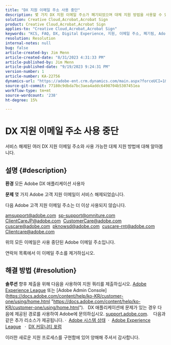 ```yaml
---
title: "DX 지원 이메일 주소 사용 중단"
description: 몇 가지 DX 지원 이메일 주소가 폐기되었으며 대체 지원 방법을 사용할 수 있습니다.
solution: Creative Cloud,Acrobat,Acrobat Sign
product: Creative Cloud,Acrobat,Acrobat Sign
applies-to: "Creative Cloud,Acrobat,Acrobat Sign"
keywords: "KCS, FAQ, DX, Digital Experience, 지원, 이메일 주소, 폐기됨, Adobe Creative Cloud, Adobe Acrobat, Adobe Acrobat Sign"
resolution: Resolution
internal-notes: null
bug: false
article-created-by: Jim Menn
article-created-date: "8/31/2023 4:31:33 PM"
article-published-by: Jim Menn
article-published-date: "9/19/2023 9:24:31 PM"
version-number: 1
article-number: KA-22756
dynamics-url: "https://adobe-ent.crm.dynamics.com/main.aspx?forceUCI=1&pagetype=entityrecord&etn=knowledgearticle&id=885cf7d2-1b48-ee11-be6d-6045bd006268"
source-git-commit: 77180c9dbda7bc3aea4addc6498704b5307451ea
workflow-type: tm+mt
source-wordcount: '238'
ht-degree: 15%

---
```


# DX 지원 이메일 주소 사용 중단


서비스 해제된 여러 DX 지원 이메일 주소와 사용 가능한 대체 지원 방법에 대해 알아봅니다.

## 설명 {#description}


<b>환경</b>
모든 Adobe DX 애플리케이션 사용자

<b>문제</b>
몇 가지 Adobe 고객 지원 이메일이 서비스 해제되었습니다.

다음 Adobe 고객 지원 이메일 주소는 더 이상 사용되지 않습니다.

[amsupport@adobe.com](mailto:amsupport@adobe.com) 
[sp-support@omniture.com](mailto:sp-support@omniture.com) 
[ClientCareJP@adobe.com](mailto:ClientCareJP@adobe.com) 
[CustomerCare@adobe.com](mailto:CustomerCare@adobe.com) 
[cuscare@adobe.com](mailto:cuscare@adobe.com) 
[pknowsd@adobe.com](mailto:pknowsd@adobe.com) 
[cuscare-rnt@adobe.com](mailto:cuscare-rnt@adobe.com) 
[Clientcare@adobe.com](mailto:Clientcare@adobe.com)

위의 모든 이메일은 사용 중단된 Adobe 이메일 주소입니다.

연락처 목록에서 이 이메일 주소를 제거하십시오.




## 해결 방법 {#resolution}


<b>솔루션</b>
향후 제출을 위해 다음을 사용하여 지원 쿼리를 제출하십시오. [Adobe Experience League](https://experienceleague.adobe.com/?support-solution=General&amp;amp;support-tab=home#support "https://experienceleague.adobe.com/?support-solution=General&amp;amp;support-tab=home#support") 또는 [Adobe Admin Console](https://docs.adobe.com/content/help/ko-KR/customer-one/using/home.html "https://docs.adobe.com/content/help/ko-KR/customer-one/using/home.html").
 
DX 애플리케이션에 문제가 있는 경우 다음에 제공된 경로를 사용하여 Adobe에 문의하십시오. [support.adobe.com](http://support.adobe.com/ "http://support.adobe.com/").
  
다음과 같은 추가 리소스가 제공됩니다. ·  [Adobe 시스템 상태](https://status.adobe.com/ "https://status.adobe.com/") 
·  [Adobe Experience League](https://experienceleague.adobe.com/?support-solution=General#support "https://experienceleague.adobe.com/?support-solution=General#support")  
·  [DX 커뮤니티 포럼](https://experienceleaguecommunities.adobe.com/ "https://experienceleaguecommunities.adobe.com/")

이러한 새로운 지원 프로세스를 구현함에 있어 양해해 주셔서 감사합니다.
